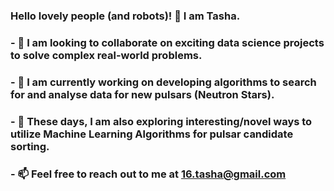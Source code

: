 ### Hello lovely people (and robots)! 👋 I am Tasha.
### - 👯 I am looking to collaborate on exciting data science projects to solve complex real-world problems.
### - 🔭 I am currently working on developing algorithms to search for and analyse data for new pulsars (Neutron Stars).
### - 🌱 These days, I am also exploring interesting/novel ways to utilize Machine Learning Algorithms for pulsar candidate sorting.
### - 📫 Feel free to reach out to me at 16.tasha@gmail.com 





<!--
**tgautam16/tgautam16** is a ✨ _special_ ✨ repository because its `README.md` (this file) appears on your GitHub profile.

Here are some ideas to get you started:


